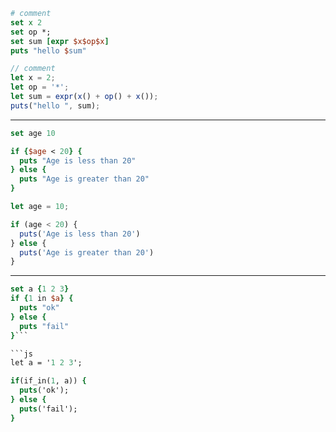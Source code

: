 ```tcl
# comment
set x 2
set op *;
set sum [expr $x$op$x]
puts "hello $sum"
```

```js
// comment
let x = 2;
let op = '*';
let sum = expr(x() + op() + x());
puts("hello ", sum);
```

----

```tcl
set age 10

if {$age < 20} {
  puts "Age is less than 20"
} else {
  puts "Age is greater than 20"
}
```

```js
let age = 10;

if (age < 20) {
  puts('Age is less than 20')
} else {
  puts('Age is greater than 20')
}
```

----

```tcl
set a {1 2 3}
if {1 in $a} {
  puts "ok"
} else {
  puts "fail"
}```

```js
let a = '1 2 3';

if(if_in(1, a)) {
  puts('ok');
} else {
  puts('fail');
}
```
